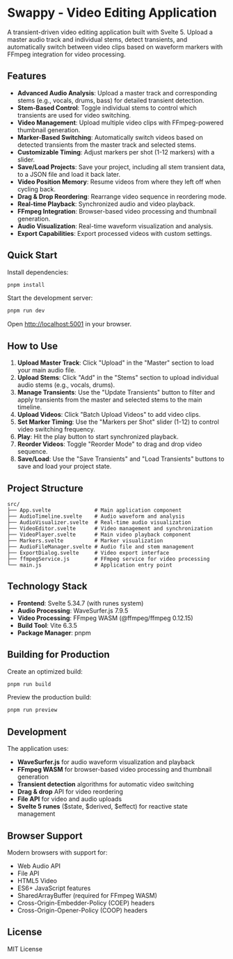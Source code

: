 # Swappy - Video Editing Application

A transient-driven video editing application built with Svelte 5. Upload a master audio track and individual stems, detect transients, and automatically switch between video clips based on waveform markers with FFmpeg integration for video processing.

## Features

- **Advanced Audio Analysis**: Upload a master track and corresponding stems (e.g., vocals, drums, bass) for detailed transient detection.
- **Stem-Based Control**: Toggle individual stems to control which transients are used for video switching.
- **Video Management**: Upload multiple video clips with FFmpeg-powered thumbnail generation.
- **Marker-Based Switching**: Automatically switch videos based on detected transients from the master track and selected stems.
- **Customizable Timing**: Adjust markers per shot (1-12 markers) with a slider.
- **Save/Load Projects**: Save your project, including all stem transient data, to a JSON file and load it back later.
- **Video Position Memory**: Resume videos from where they left off when cycling back.
- **Drag & Drop Reordering**: Rearrange video sequence in reordering mode.
- **Real-time Playback**: Synchronized audio and video playback.
- **FFmpeg Integration**: Browser-based video processing and thumbnail generation.
- **Audio Visualization**: Real-time waveform visualization and analysis.
- **Export Capabilities**: Export processed videos with custom settings.

## Quick Start

Install dependencies:

```bash
pnpm install
```

Start the development server:

```bash
pnpm run dev
```

Open [http://localhost:5001](http://localhost:5001) in your browser.

## How to Use

1.  **Upload Master Track**: Click "Upload" in the "Master" section to load your main audio file.
2.  **Upload Stems**: Click "Add" in the "Stems" section to upload individual audio stems (e.g., vocals, drums).
3.  **Manage Transients**: Use the "Update Transients" button to filter and apply transients from the master and selected stems to the main timeline.
4.  **Upload Videos**: Click "Batch Upload Videos" to add video clips.
5.  **Set Marker Timing**: Use the "Markers per Shot" slider (1-12) to control video switching frequency.
6.  **Play**: Hit the play button to start synchronized playback.
7.  **Reorder Videos**: Toggle "Reorder Mode" to drag and drop video sequence.
8.  **Save/Load**: Use the "Save Transients" and "Load Transients" buttons to save and load your project state.

## Project Structure

```
src/
├── App.svelte              # Main application component
├── AudioTimeline.svelte    # Audio waveform and analysis
├── AudioVisualizer.svelte  # Real-time audio visualization
├── VideoEditor.svelte      # Video management and synchronization
├── VideoPlayer.svelte      # Main video playback component
├── Markers.svelte          # Marker visualization
├── AudioFileManager.svelte # Audio file and stem management
├── ExportDialog.svelte     # Video export interface
├── ffmpegService.js        # FFmpeg service for video processing
└── main.js                 # Application entry point
```

## Technology Stack

- **Frontend**: Svelte 5.34.7 (with runes system)
- **Audio Processing**: WaveSurfer.js 7.9.5
- **Video Processing**: FFmpeg WASM (@ffmpeg/ffmpeg 0.12.15)
- **Build Tool**: Vite 6.3.5
- **Package Manager**: pnpm

## Building for Production

Create an optimized build:

```bash
pnpm run build
```

Preview the production build:

```bash
pnpm run preview
```

## Development

The application uses:
- **WaveSurfer.js** for audio waveform visualization and playback
- **FFmpeg WASM** for browser-based video processing and thumbnail generation
- **Transient detection** algorithms for automatic video switching
- **Drag & drop** API for video reordering
- **File API** for video and audio uploads
- **Svelte 5 runes** ($state, $derived, $effect) for reactive state management

## Browser Support

Modern browsers with support for:
- Web Audio API
- File API
- HTML5 Video
- ES6+ JavaScript features
- SharedArrayBuffer (required for FFmpeg WASM)
- Cross-Origin-Embedder-Policy (COEP) headers
- Cross-Origin-Opener-Policy (COOP) headers

## License

MIT License
